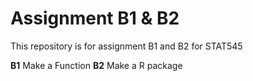 # Assignment B1 & B2

This repository is for assignment B1 and B2 for STAT545

**B1** Make a Function 
**B2** Make a R package 
